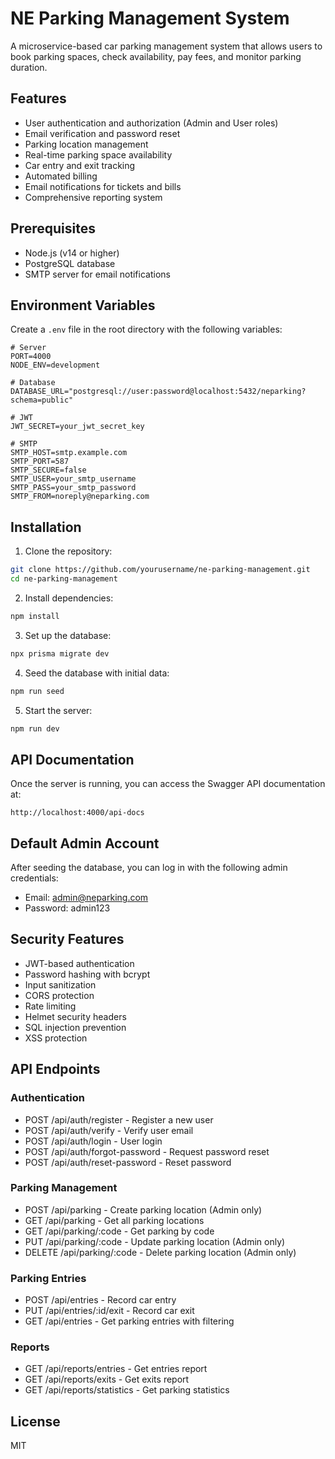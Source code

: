 # NE Parking Management System

A microservice-based car parking management system that allows users to book parking spaces, check availability, pay fees, and monitor parking duration.

## Features

- User authentication and authorization (Admin and User roles)
- Email verification and password reset
- Parking location management
- Real-time parking space availability
- Car entry and exit tracking
- Automated billing
- Email notifications for tickets and bills
- Comprehensive reporting system

## Prerequisites

- Node.js (v14 or higher)
- PostgreSQL database
- SMTP server for email notifications

## Environment Variables

Create a `.env` file in the root directory with the following variables:

```env
# Server
PORT=4000
NODE_ENV=development

# Database
DATABASE_URL="postgresql://user:password@localhost:5432/neparking?schema=public"

# JWT
JWT_SECRET=your_jwt_secret_key

# SMTP
SMTP_HOST=smtp.example.com
SMTP_PORT=587
SMTP_SECURE=false
SMTP_USER=your_smtp_username
SMTP_PASS=your_smtp_password
SMTP_FROM=noreply@neparking.com
```

## Installation

1. Clone the repository:
```bash
git clone https://github.com/yourusername/ne-parking-management.git
cd ne-parking-management
```

2. Install dependencies:
```bash
npm install
```

3. Set up the database:
```bash
npx prisma migrate dev
```

4. Seed the database with initial data:
```bash
npm run seed
```

5. Start the server:
```bash
npm run dev
```

## API Documentation

Once the server is running, you can access the Swagger API documentation at:
```
http://localhost:4000/api-docs
```

## Default Admin Account

After seeding the database, you can log in with the following admin credentials:
- Email: admin@neparking.com
- Password: admin123

## Security Features

- JWT-based authentication
- Password hashing with bcrypt
- Input sanitization
- CORS protection
- Rate limiting
- Helmet security headers
- SQL injection prevention
- XSS protection

## API Endpoints

### Authentication
- POST /api/auth/register - Register a new user
- POST /api/auth/verify - Verify user email
- POST /api/auth/login - User login
- POST /api/auth/forgot-password - Request password reset
- POST /api/auth/reset-password - Reset password

### Parking Management
- POST /api/parking - Create parking location (Admin only)
- GET /api/parking - Get all parking locations
- GET /api/parking/:code - Get parking by code
- PUT /api/parking/:code - Update parking location (Admin only)
- DELETE /api/parking/:code - Delete parking location (Admin only)

### Parking Entries
- POST /api/entries - Record car entry
- PUT /api/entries/:id/exit - Record car exit
- GET /api/entries - Get parking entries with filtering

### Reports
- GET /api/reports/entries - Get entries report
- GET /api/reports/exits - Get exits report
- GET /api/reports/statistics - Get parking statistics

## License

MIT
